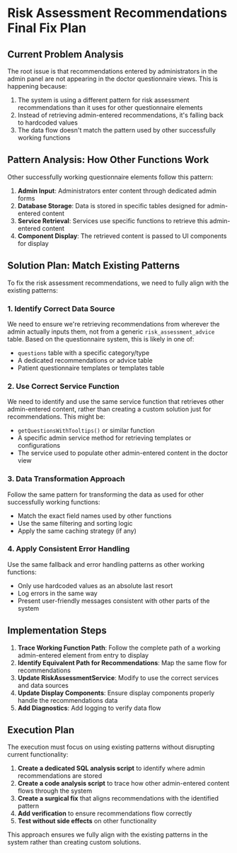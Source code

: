 # Risk Assessment Recommendations Final Fix Plan

## Current Problem Analysis

The root issue is that recommendations entered by administrators in the admin panel are not appearing in the doctor questionnaire views. This is happening because:

1. The system is using a different pattern for risk assessment recommendations than it uses for other questionnaire elements
2. Instead of retrieving admin-entered recommendations, it's falling back to hardcoded values
3. The data flow doesn't match the pattern used by other successfully working functions

## Pattern Analysis: How Other Functions Work

Other successfully working questionnaire elements follow this pattern:

1. **Admin Input**: Administrators enter content through dedicated admin forms
2. **Database Storage**: Data is stored in specific tables designed for admin-entered content
3. **Service Retrieval**: Services use specific functions to retrieve this admin-entered content
4. **Component Display**: The retrieved content is passed to UI components for display

## Solution Plan: Match Existing Patterns

To fix the risk assessment recommendations, we need to fully align with the existing patterns:

### 1. Identify Correct Data Source

We need to ensure we're retrieving recommendations from wherever the admin actually inputs them, not from a generic `risk_assessment_advice` table. Based on the questionnaire system, this is likely in one of:

- `questions` table with a specific category/type
- A dedicated recommendations or advice table
- Patient questionnaire templates or templates table

### 2. Use Correct Service Function

We need to identify and use the same service function that retrieves other admin-entered content, rather than creating a custom solution just for recommendations. This might be:

- `getQuestionsWithTooltips()` or similar function
- A specific admin service method for retrieving templates or configurations
- The service used to populate other admin-entered content in the doctor view

### 3. Data Transformation Approach

Follow the same pattern for transforming the data as used for other successfully working functions:

- Match the exact field names used by other functions
- Use the same filtering and sorting logic
- Apply the same caching strategy (if any)

### 4. Apply Consistent Error Handling

Use the same fallback and error handling patterns as other working functions:

- Only use hardcoded values as an absolute last resort
- Log errors in the same way
- Present user-friendly messages consistent with other parts of the system

## Implementation Steps

1. **Trace Working Function Path**: Follow the complete path of a working admin-entered element from entry to display
2. **Identify Equivalent Path for Recommendations**: Map the same flow for recommendations
3. **Update RiskAssessmentService**: Modify to use the correct services and data sources
4. **Update Display Components**: Ensure display components properly handle the recommendations data
5. **Add Diagnostics**: Add logging to verify data flow

## Execution Plan

The execution must focus on using existing patterns without disrupting current functionality:

1. **Create a dedicated SQL analysis script** to identify where admin recommendations are stored
2. **Create a code analysis script** to trace how other admin-entered content flows through the system
3. **Create a surgical fix** that aligns recommendations with the identified pattern
4. **Add verification** to ensure recommendations flow correctly
5. **Test without side effects** on other functionality

This approach ensures we fully align with the existing patterns in the system rather than creating custom solutions.